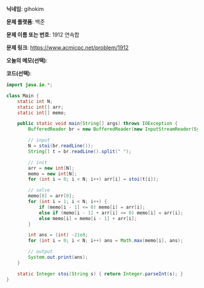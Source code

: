**닉네임**: gihokim

**문제 플랫폼**: 백준

**문제 이름 또는 번호**: 1912 연속합

**문제 링크**: https://www.acmicpc.net/problem/1912

**오늘의 메모(선택)**: 

**코드(선택)**:

```java
import java.io.*;

class Main {
	static int N;
	static int[] arr;
	static int[] memo;

	public static void main(String[] args) throws IOException {
		BufferedReader br = new BufferedReader(new InputStreamReader(System.in));

		// input
		N = stoi(br.readLine());
		String[] t = br.readLine().split(" ");

		// init
		arr = new int[N];
		memo = new int[N];
		for (int i = 0; i < N; i++) arr[i] = stoi(t[i]);

		// solve
		memo[0] = arr[0];
		for (int i = 1; i < N; i++) {
			if (memo[i - 1] <= 0) memo[i] = arr[i];
			else if (memo[i - 1] + arr[i] <= 0) memo[i] = arr[i];
			else memo[i] = memo[i - 1] + arr[i];
		}

		int ans = (int) -21e8;
		for (int i = 0; i < N; i++) ans = Math.max(memo[i], ans);

		// output
		System.out.print(ans);
	}

	static Integer stoi(String s) { return Integer.parseInt(s); }
}
```